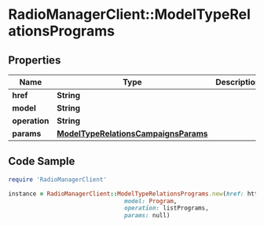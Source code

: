 # RadioManagerClient::ModelTypeRelationsPrograms

## Properties

Name | Type | Description | Notes
------------ | ------------- | ------------- | -------------
**href** | **String** |  | [optional] 
**model** | **String** |  | [optional] 
**operation** | **String** |  | [optional] 
**params** | [**ModelTypeRelationsCampaignsParams**](ModelTypeRelationsCampaignsParams.md) |  | [optional] 

## Code Sample

```ruby
require 'RadioManagerClient'

instance = RadioManagerClient::ModelTypeRelationsPrograms.new(href: https://radiomanager.pluxbox.com/api/v2/programs?model_type_id&#x3D;1,
                                 model: Program,
                                 operation: listPrograms,
                                 params: null)
```


